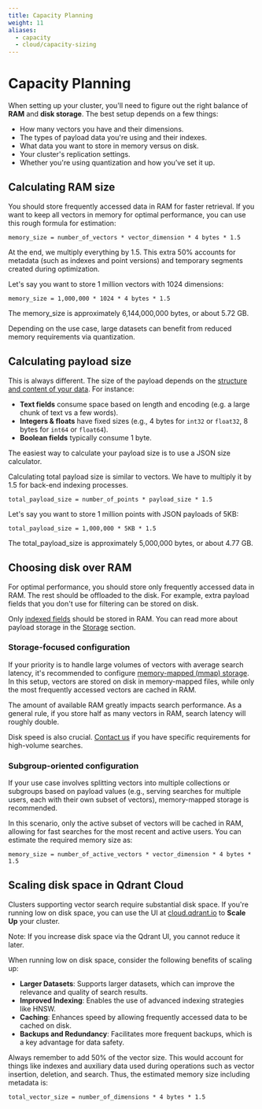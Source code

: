 ```yaml
---
title: Capacity Planning
weight: 11
aliases:
  - capacity
  - cloud/capacity-sizing
---
```

# Capacity Planning

When setting up your cluster, you'll need to figure out the right balance of **RAM** and **disk storage**. The best setup depends on a few things:

- How many vectors you have and their dimensions.
- The types of payload data you're using and their indexes.
- What data you want to store in memory versus on disk.
- Your cluster's replication settings.
- Whether you're using quantization and how you’ve set it up.

## Calculating RAM size 

You should store frequently accessed data in RAM for faster retrieval. If you want to keep all vectors in memory for optimal performance, you can use this rough formula for estimation:

```text
memory_size = number_of_vectors * vector_dimension * 4 bytes * 1.5
```

At the end, we multiply everything by 1.5. This extra 50% accounts for metadata (such as indexes and point versions) and temporary segments created during optimization.

Let's say you want to store 1 million vectors with 1024 dimensions:

```text
memory_size = 1,000,000 * 1024 * 4 bytes * 1.5 
```
The memory_size is approximately 6,144,000,000 bytes, or about 5.72 GB.

Depending on the use case, large datasets can benefit from reduced memory requirements via quantization.

## Calculating payload size

This is always different. The size of the payload depends on the [structure and content of your data](/documentation/concepts/payload/?q=data+types#payload-types). For instance:

- **Text fields** consume space based on length and encoding (e.g. a large chunk of text vs a few words).
- **Integers & floats** have fixed sizes (e.g., 4 bytes for `int32` or `float32`, 8 bytes for `int64` or `float64`).
- **Boolean fields** typically consume 1 byte. 

<aside role="alert">
    The easiest way to calculate your payload size is to use a JSON size calculator.
</aside>

Calculating total payload size is similar to vectors. We have to multiply it by 1.5 for back-end indexing processes.

```text
total_payload_size = number_of_points * payload_size * 1.5 
```

Let's say you want to store 1 million points with JSON payloads of 5KB:

```text
total_payload_size = 1,000,000 * 5KB * 1.5 
```
The total_payload_size is approximately 5,000,000 bytes, or about 4.77 GB.

## Choosing disk over RAM

For optimal performance, you should store only frequently accessed data in RAM. The rest should be offloaded to the disk. For example, extra payload fields that you don't use for filtering can be stored on disk. 

Only [indexed fields](../../concepts/indexing/#payload-index) should be stored in RAM. You can read more about payload storage in the [Storage](../../concepts/storage/#payload-storage) section.

### Storage-focused configuration

If your priority is to handle large volumes of vectors with average search latency, it's recommended to configure [memory-mapped (mmap) storage](/documentation/concepts/storage/#configuring-memmap-storage). In this setup, vectors are stored on disk in memory-mapped files, while only the most frequently accessed vectors are cached in RAM.

The amount of available RAM greatly impacts search performance. As a general rule, if you store half as many vectors in RAM, search latency will roughly double.

Disk speed is also crucial. [Contact us](/documentation/support/) if you have specific requirements for high-volume searches.

### Subgroup-oriented configuration

If your use case involves splitting vectors into multiple collections or subgroups based on payload values (e.g., serving searches for multiple users, each with their own subset of vectors), memory-mapped storage is recommended.

In this scenario, only the active subset of vectors will be cached in RAM, allowing for fast searches for the most recent and active users. You can estimate the required memory size as:

```text
memory_size = number_of_active_vectors * vector_dimension * 4 bytes * 1.5
```

## Scaling disk space in Qdrant Cloud

Clusters supporting vector search require substantial disk space. If you're running low on disk space, you can use the UI at [cloud.qdrant.io](https://cloud.qdrant.io/) to **Scale Up** your cluster.

<aside role="status">Note: If you increase disk space via the Qdrant UI, you cannot reduce it later.</aside>

When running low on disk space, consider the following benefits of scaling up:

- **Larger Datasets**: Supports larger datasets, which can improve the relevance and quality of search results.
- **Improved Indexing**: Enables the use of advanced indexing strategies like HNSW.
- **Caching**: Enhances speed by allowing frequently accessed data to be cached on disk.
- **Backups and Redundancy**: Facilitates more frequent backups, which is a key advantage for data safety.

Always remember to add 50% of the vector size. This would account for things like indexes and auxiliary data used during operations such as vector insertion, deletion, and search. Thus, the estimated memory size including metadata is:

```text
total_vector_size = number_of_dimensions * 4 bytes * 1.5
```
